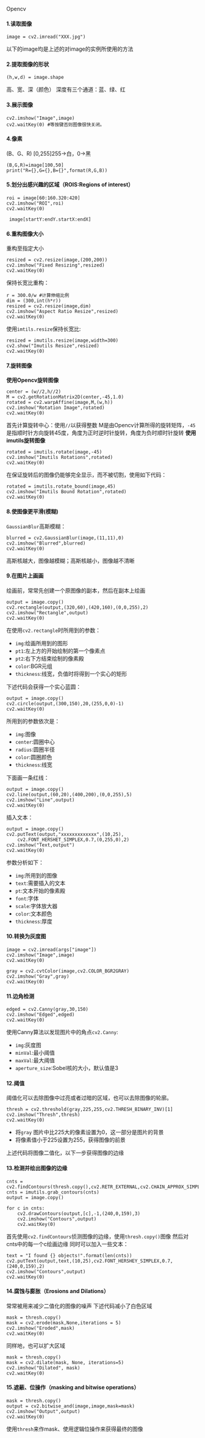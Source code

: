 Opencv
#### 1.读取图像
```
image = cv2.imread("XXX.jpg")
```
以下的image均是上述的对image的实例所使用的方法
#### 2.提取图像的形状
```
(h,w,d) = image.shape
```
高、宽、深（颜色）
深度有三个通道：蓝、绿、红
#### 3.展示图像
```
cv2.imshow("Image",image)
cv2.waitKey(0) #等按键否则图像很快关闭。
```
#### 4.像素
(B、G、R)
[0,255]255->白，0->黑
```
(B,G,R)=image[100,50]
print("R={},G={},B={}",format(R,G,B))
```
#### 5.划分出感兴趣的区域（ROIS:Regions of interest）
```
roi = image[60:160.320:420]
cv2.imshow("ROI",roi)
cv2.waitKey(0)
```
` image[startY:endY.startX:endX]`
#### 6.重构图像大小
重构至指定大小
```
resized = cv2.resize(image,(200,200))
cv2.imshow("Fixed Resizing",resized)
cv2.waitKey(0)

```
保持长宽比重构：
```
r = 300.0/w #计算伸缩比例
dim = (300,int(h*r))
resized = cv2.resize(image,dim)
cv2.imshow("Aspect Ratio Resize",resized)
cv2.waitKey(0)
```
使用`imtils.resize`保持长宽比:
```
resized = imutils.resize(image,width=300)
cv2.show("Imutils Resize",resized)
cv2.waitKey(0)
```
#### 7.旋转图像
**使用Opencv旋转图像**
```
center = (w//2,h//2)
M = cv2.getRotationMatrix2D(center,-45,1.0)
rotated = cv2.warpAffine(image,M,(w,h))
cv2.imshow("Rotation Image",rotated)
cv2.waitKey(0)
```
首先计算旋转中心：使用`//`以获得整数
M是由Opencv计算所得的旋转矩阵，`-45`是指顺时针方向旋转45度，角度为正时逆时针旋转，角度为负时顺时针旋转
**使用imutils旋转图像**
```
rotated = imutils.rotate(image,-45)
cv2.imshow("Imutils Rotations",rotated)
cv2.waitKey(0)
```
在保证旋转后的图像仍能够完全显示，而不被切割，使用如下代码：
```
rotated = imutils.rotate_bound(image,45)
cv2.imshow("Imutils Bound Rotation",rotated)
cv2.waitKey(0)
```

#### 8.使图像更平滑(模糊)
`GaussianBlur`高斯模糊：
```
blurred = cv2.GaussianBlur(image,(11,11),0)
cv2.imshow("Blurred",blurred)
cv2.waitKey(0)
```
高斯核越大，图像越模糊；高斯核越小，图像越不清晰
#### 9.在图片上画画
绘画前，常常先创建一个原图像的副本，然后在副本上绘画
```
output = image.copy()
cv2.rectangle(output,(320,60),(420,160),(0,0,255),2)
cv2.imshow("Rectangle",output)
cv2.waitKey(0)
```
在使用`cv2.rectangle`时所用到的参数：
* `img`:绘画所用到的图形
* `pt1`:左上方的开始绘制的第一个像素点
* `pt2`:右下方结束绘制的像素殿
* `color`:BGR元组
* `thickness`:线宽，负值时将得到一个实心的矩形

下述代码会获得一个实心蓝圆：
```
output = image.copy()
cv2.circle(output,(300,150),20,(255,0,0)-1)
cv2.waitKey(0)
```
所用到的参数依次是：
* `img`:图像
* `center`:圆圈中心
* `radius`:圆圈半径
* `color`:圆圈颜色
* `thickness`:线宽

下面画一条红线：
```
output = image.copy()
cv2.line(output,(60,20),(400,200),(0,0,255),5)
cv2.imshow("Line",output)
cv2.waitKey(0)
```
插入文本：
```
output = image.copy()
cv2.putText(output,"xxxxxxxxxxxxx",(10,25),
	cv2.FONT_HERSHET_SIMPLEX,0.7,(0,255,0),2)
cv2.imshow("Text,output")
cv2.waitKey(0)
```
参数分析如下：
* `img`:所用到的图像
* `text`:需要插入的文本
* `pt`:文本开始的像素殿
* `font`:字体
* `scale`:字体放大器
* `color`:文本颜色
* `thickness`:厚度

#### 10.转换为灰度图
```
image = cv2.imread(args["image"])
cv2.imshow("Image",image)
cv2.waitKey(0)

gray = cv2.cvtColor(image,cv2.COLOR_BGR2GRAY)
cv2.imshow("Gray",gray)
cv2.waitKey(0)
```
#### 11.边角检测
```
edged = cv2.Canny(gray,30,150)
cv2.imshow("Edged",edged)
cv2.waitKey(0)
```
使用Canny算法以发现图片中的角点`cv2.Canny`:
* `img`:灰度图
* `minVal`:最小阈值
* `maxVal`:最大阈值
* `aperture_size`:Sobel核的大小，默认值是3
#### 12.阈值
阈值化可以去除图像中过亮或者过暗的区域，也可以去除图像的轮廓。

```
thresh = cv2.threshold(gray,225,255,cv2.THRESH_BINARY_INV)[1]
cv2.imshow("Thresh",thresh)
cv2.waitKey(0)
```

* 将`gray` 图片中比225大的像素设置为0，这一部分是图片的背景
* 将像素值小于225设置为255，获得图像的前景

上述代码将图像二值化，以下一步获得图像的边缘

#### 13.检测并绘出图像的边缘
```
cnts = cv2.findContours(thresh.copy(),cv2.RETR_EXTERNAL,cv2.CHAIN_APPROX_SIMPLE)
cnts = imutils.grab_contours(cnts)
output = image.copy()

for c in cnts:
	cv2.drawContours(output,[c],-1,(240,0,159),3)
	cv2.imshow("Contours",output)
	cv2.waitKey(0)
```
首先使用`cv2.findContours`侦测图像的边缘，使用`thresh.copy()`图像
然后对cnts中的每一个c绘画边缘
同时可以加入一些文本：
```
text = "I found {} objects!".format(len(cnts))
cv2.putText(output,text,(10,25),cv2.FONT_HERSHEY_SIMPLEX,0.7,(240,0,159),2)
cv2.imshow("Contours",output)
cv2.waitKey(0)
```
#### 14.腐蚀与膨胀（Erosions and Dilations）
常常被用来减少二值化的图像的噪声
下述代码减小了白色区域
```
mask = thresh.copy()
mask = cv2.erode(mask,None,iterations = 5)
cv2.imshow("Eroded",mask)
cv2.waitKey(0)
```
同样地，也可以扩大区域
```
mask = thresh.copy()
mask = cv2.dilate(mask, None, iterations=5)
cv2.imshow("Dilated", mask)
cv2.waitKey(0)
```
#### 15.遮蔽、位操作（masking and bitwise operations）
```
mask = thresh.copy()
output = cv2.bitwise_and(image,image,mask=mask)
cv2.imshow("Output",output)
cv2.waitKey(0)
```
使用`thresh`来作mask、使用逻辑位操作来获得最终的图像


